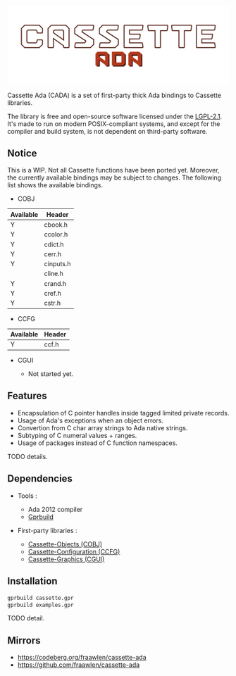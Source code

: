 <p align="center"><img src="./extras/banner.svg"></p>

Cassette Ada (CADA) is a set of first-party thick Ada bindings to Cassette libraries.

The library is free and open-source software licensed under the [LGPL-2.1](https://www.gnu.org/licenses/old-licenses/lgpl-2.1.html). It's made to run on modern POSIX-compliant systems, and except for the compiler and build system, is not dependent on third-party software.

Notice
------

This is a WIP. Not all Cassette functions have been ported yet. Moreover, the currently available bindings may be subject to changes. The following list shows the available bindings.

- COBJ

| Available | Header    |
| --------- | --------- |
| Y         | cbook.h   |
| Y         | ccolor.h  |
| Y         | cdict.h   |
| Y         | cerr.h    |
| Y         | cinputs.h |
|           | cline.h   |
| Y         | crand.h   |
| Y         | cref.h    |
| Y         | cstr.h    | 

- CCFG
	
| Available | Header    |
| --------- | --------- |
| Y         | ccf.h     |

- CGUI

	- Not started yet.

Features
--------

- Encapsulation of C pointer handles inside tagged limited private records.
- Usage of Ada's exceptions when an object errors.
- Convertion from C char array strings to Ada native strings.
- Subtyping of C numeral values + ranges.
- Usage of packages instead of C function namespaces.

TODO details.

Dependencies
------------

- Tools :

	- Ada 2012 compiler
	- [Gprbuild](https://github.com/AdaCore/gprbuild)

- First-party libraries :

	- [Cassette-Objects (COBJ)](https://codeberg.org/fraawlen/cassette-objects)
	- [Cassette-Configuration (CCFG)](https://codeberg.org/fraawlen/cassette-configuration)
	- [Cassette-Graphics (CGUI)](https://codeberg.org/fraawlen/cassette-graphics)

Installation
------------

```
gprbuild cassette.gpr
gprbuild examples.gpr
```

TODO detail.

Mirrors
-------

- https://codeberg.org/fraawlen/cassette-ada
- https://github.com/fraawlen/cassette-ada

